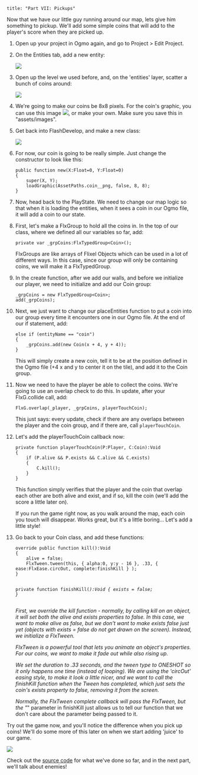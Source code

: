 ```
title: "Part VII: Pickups"
```

<p>Now that we have our little guy running around our map, lets give him something to pickup. We'll add some simple coins that will add to the player's score when they are picked up.</p>

<ol>
	<li>
		<p>Open up your project in Ogmo again, and go to Project > Edit Project.</p>
	</li>
	<li>
		<p>On the Entities tab, add a new entity:</p>
		<p><img src="/images/tutorial/0014.png" /></p>
	</li>
	<li>
		<p>Open up the level we used before, and, on the 'entities' layer, scatter a bunch of coins around:</p>
		<p><img src="/images/tutorial/0015.png" /></p>
	</li>
	<li>
		<p>We're going to make our coins be 8x8 pixels. For the coin's graphic, you can use this image <a href="https://raw.githubusercontent.com/SeiferTim/HaxeFlixel-Tutorial/Part-VII/assets/images/coin.png"><img src="https://raw.githubusercontent.com/SeiferTim/HaxeFlixel-Tutorial/Part-VII/assets/images/coin.png" /></a>, or make your own. Make sure you save this in "assets/images".</p>
	</li>
	<li>
		<p>Get back into FlashDevelop, and make a new class:</p>
		<p><img src="/images/tutorial/0016.png" /></p>
	</li>
	<li>
		<p>For now, our coin is going to be really simple. Just change the constructor to look like this:</p>
		<p><pre><code class="haxe">public function new(X:Float=0, Y:Float=0) 
{
	super(X, Y);
	loadGraphic(AssetPaths.coin__png, false, 8, 8);
}</code></pre></p>
	</li>
	<li>
		<p>Now, head back to the PlayState. We need to change our map logic so that when it is loading the entities, when it sees a coin in our Ogmo file, it will add a coin to our state.</p>
	</li>
	<li>
		<p>First, let's make a FlxGroup to hold all the coins in. In the top of our class, where we defined all our variables so far, add:</p>
		<p><pre><code class="haxe">private var _grpCoins:FlxTypedGroup&lt;Coin&gt;();</code></pre></p>
		<p>FlxGroups are like arrays of Flixel Objects which can be used in a lot of different ways. In this case, since our group will only be containing coins, we will make it a FlxTypedGroup.</p>
	</li>
	<li>
		<p>In the create function, after we add our walls, and before we initialize our player, we need to initialize and add our Coin group:</p>
		<p><pre><code class="haxe">_grpCoins = new FlxTypedGroup&lt;Coin&gt;;
add(_grpCoins);</code></pre></p>
	</li>
	<li>
		<p>Next, we just want to change our placeEntities function to put a coin into our group every time it encounters one in our Ogmo file. At the end of our if statement, add:</p>
		<p><pre><code class="haxe">else if (entityName == "coin")
{
	_grpCoins.add(new Coin(x + 4, y + 4));
}</code></pre></p>
		<p>This will simply create a new coin, tell it to be at the position defined in the Ogmo file (+4 x and y to center it on the tile), and add it to the Coin group.</p>
	</li>
	<li>
		<p>Now we need to have the player be able to collect the coins. We're going to use an overlap check to do this. In update, after your FlxG.collide call, add:</p>
		<p><pre><code class="haxe">FlxG.overlap(_player, _grpCoins, playerTouchCoin);</code></pre></p>
		<p>This just says: every update, check if there are any overlaps between the player and the coin group, and if there are, call <code>playerTouchCoin</code>.</p>
	</li>
	<li>
		<p>Let's add the playerTouchCoin callback now:</p>
		<p><pre><code class="haxe">private function playerTouchCoin(P:Player, C:Coin):Void
{
	if (P.alive &amp;&amp; P.exists &amp;&amp; C.alive &amp;&amp; C.exists)
	{
		C.kill();
	}
}</code></pre></p>
		<p>This function simply verifies that the player and the coin that overlap each other are both alive and exist, and if so, kill the coin (we'll add the score a little later on).</p>
		<p>If you run the game right now, as you walk around the map, each coin you touch will disappear. Works great, but it's a little boring… Let's add a little style!</p>
	</li>
	<li>
		<p>Go back to your Coin class, and add these functions:</p>
			<p><pre><code class="haxe">override public function kill():Void
{
	alive = false;
	FlxTween.tween(this, { alpha:0, y:y - 16 }, .33, { ease:FlxEase.circOut, complete:finishKill } );
}

private function finishKill(_):Void
{
	exists = false;
}</code></pre></p>
		<p>First, we override the kill function - normally, by calling kill on an object, it will set both the alive and exists properties to false. In this case, we want to make alive as false, but we don't want to make exists false just yet (objects with exists = false do not get drawn on the screen). Instead, we initialize a FlxTween.</p>
		<p>FlxTween is a powerful tool that lets you animate an object's properties. For our coins, we want to make it fade out while also rising up.</p>
		<p>We set the duration to .33 seconds, and the tween type to ONESHOT so it only happens one time (instead of looping). We are using the 'circOut' easing style, to make it look a little nicer, and we want to call the finishKill function when the Tween has completed, which just sets the coin's exists property to false, removing it from the screen.</p>
		<p>Normally, the FlxTween complete callback will pass the FlxTween, but the "_" parameter in finishKill just allows us to tell our function that we don't care about the parameter being passed to it.</p>
	</li>
</ol>

<p>Try out the game now, and you'll notice the difference when you pick up coins! We'll do some more of this later on when we start adding 'juice' to our game.</p>
<p><img src="/images/tutorial/0016b.png" /></p>

<p>Check out the <a href="https://github.com/SeiferTim/HaxeFlixel-Tutorial/tree/Part-VII">source code</a> for what we've done so far, and in the next part, we'll talk about enemies!</p>
